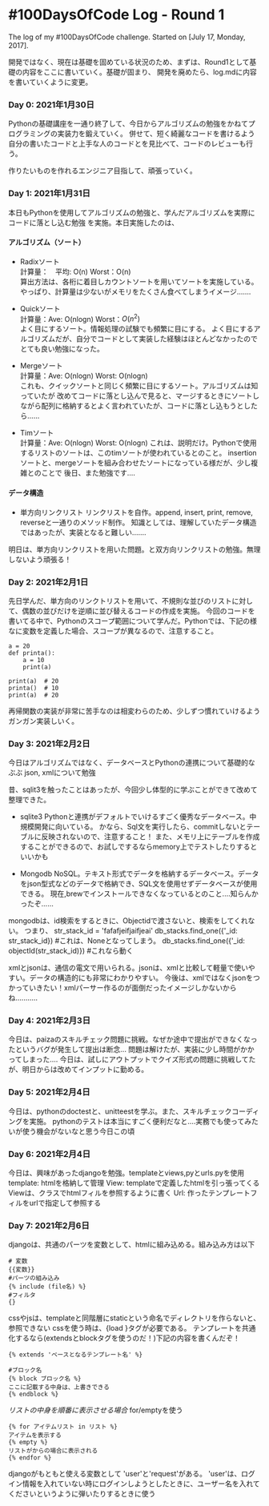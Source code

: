 # #100DaysOfCode Log - Round 1

The log of my #100DaysOfCode challenge. Started on [July 17, Monday, 2017].

開発ではなく、現在は基礎を固めている状況のため、まずは、Round1として基礎の内容をここに書いていく。基礎が固まり、
開発を廃めたら、log.mdに内容を書いていくように変更。

### Day 0: 2021年1月30日
Pythonの基礎講座を一通り終了して、今日からアルゴリズムの勉強をかねてプログラミングの実装力を鍛えていく。
併せて、短く綺麗なコードを書けるよう自分の書いたコードと上手な人のコードとを見比べて、コードのレビューも行う。

作りたいものを作れるエンジニア目指して、頑張っていく。

### Day 1: 2021年1月31日
本日もPythonを使用してアルゴリズムの勉強と、学んだアルゴリズムを実際にコードに落とし込む勉強
を実施。本日実施したのは、

#### アルゴリズム（ソート）
- Radixソート  
計算量：　平均: O(n) Worst：O(n)  
算出方法は、各桁に着目しカウントソートを用いてソートを実施している。
やっぱり、計算量は少ないがメモリをたくさん食べてしまうイメージ.......

- Quickソート  
計算量：Ave: O(nlogn) Worst：$O(n^2)$  
よく目にするソート。情報処理の試験でも頻繁に目にする。
よく目にするアルゴリズムだが、自分でコードとして実装した経験はほとんどなかったので
とても良い勉強になった。

- Mergeソート  
計算量：Ave: O(nlogn) Worst: O(nlogn)  
これも、クイックソートと同じく頻繁に目にするソート。アルゴリズムは知っていたが
改めてコードに落とし込んで見ると、マージするときにソートしながら配列に格納するとよく言われていたが、コードに落とし込もうとしたら......

- Timソート  
計算量：Ave: O(nlogn) Worst: O(nlogn)
これは、説明だけ。Pythonで使用するリストのソートは、このtimソートが使われているとのこと。
insertionソートと、mergeソートを組み合わせたソートになっている様だが、少し複雑とのことで
後日、また勉強です....

#### データ構造
- 単方向リンクリスト
リンクリストを自作。append, insert, print, remove, reverseと一通りのメソッド制作。
知識としては、理解していたデータ構造ではあったが、実装となると難しい.......


明日は、単方向リンクリストを用いた問題。と双方向リンクリストの勉強。無理しないよう頑張る！

### Day 2: 2021年2月1日
先日学んだ、単方向のリンクトリストを用いて、不規則な並びのリストに対して、偶数の並びだけを逆順に並び替えるコードの作成を実施。
今回のコードを書いてる中で、Pythonのスコープ範囲について学んだ。Pythonでは、下記の様なに変数を定義した場合、スコープが異なるので、注意すること。
```
a = 20
def printa():
    a = 10
    print(a)

print(a)  # 20
printa()  # 10
print(a)  # 20
```

再帰関数の実装が非常に苦手なのは相変わらのため、少しずつ慣れていけるようガンガン実装しいく。

### Day 3: 2021年2月2日

今日はアルゴリズムではなく、データベースとPythonの連携について基礎的なぶぶ
json, xmlについて勉強

昔、sqlit3を触ったことはあったが、今回少し体型的に学ぶことができて改めて整理できた。

- sqlite3
Pythonと連携がデフォルトでいけるすごく優秀なデータベース。中規模開発に向いている。
かなら、Sql文を実行したら、commitしないとテーブルに反映されないので、注意すること！
また、メモリ上にテーブルを作成することができるので、お試しでするならmemory上でテストしたりするといいかも

- Mongodb
NoSQL。テキスト形式でデータを格納するデータベース。データをjson型式などのデータで格納でき、SQL文を使用せずデータベースが使用できる。
現在,brewでインストールできなくなっているとのこと....知らんかったぞ......

mongodbは、id検索をするときに、Objectidで渡さないと、検索をしてくれない。
つまり、
str_stack_id = 'fafafjeifjaifjeai'
db_stacks.find_one({'_id: str_stack_id}) #これは、Noneとなってしまう。
db_stacks.find_one({'_id: objectId(str_stack_id)}) #これなら動く

xmlとjsonは、通信の電文で用いられる。jsonは、xmlと比較して軽量で使いやすい。データの構造的にも非常にわかりやすい。
今後は、xmlではなくjsonをつかっていきたい！xmlパーサー作るのが面倒だったイメージしかないからね...........


### Day 4: 2021年2月3日
今日は、paizaのスキルチェック問題に挑戦。なぜか途中で提出ができなくなったというバグが発生して提出は断念...
問題は解けたが、実装に少し時間がかかってしまった....
今日は、試しにアウトプットでクイズ形式の問題に挑戦してたが、明日からは改めてインプットに勤める。

### Day 5: 2021年2月4日
今日は、pythonのdoctestと、unitteestを学ぶ。また、スキルチェックコーディングを実施。
pythonのテストは本当にすごく便利だなと....実務でも使ってみたいが使う機会がないなと思う今日この頃

### Day 6: 2021年2月4日
今日は、興味があったdjangoを勉強。templateとviews,pyとurls.pyを使用
template: htmlを格納して管理
View: templateで定義したhtmlを引っ張ってくる
    Viewは、クラスでhtmlフィルを参照するように書く
Url: 作ったテンプレートフィルをurlで指定して参照する

### Day 7: 2021年2月6日
djangoは、共通のパーツを変数として、htmlに組み込める。組み込み方は以下
```
# 変数
{{変数}}
#パーツの組み込み
{% include (file名) %}
#フィルタ
{}
```
cssやjsは、templateと同階層にstaticという命名でディレクトリを作らないと、参照できない
cssを使う時は、{load }タグが必要である。
テンプレートを共通化するなら(extendsとblockタグを使うのだ！)下記の内容を書くんだぞ！
```
{% extends 'ベースとなるテンプレート名' %}

#ブロック名
{% block ブロック名 %}
ここに記載する中身は、上書きできる
{% endblock %}

```

*リストの中身を順番に表示させる場合*
for/emptyを使う
```
{% for アイテムリスト in リスト %}
アイテムを表示する
{% empty %}
リストがからの場合に表示される
{% endfor %}
```

djangoがもともと使える変数として
'user'と'request'がある。
'user'は、ログイン情報を入れていない時にログインしようとしたときに、ユーザー名を入れてくださいというように弾いたりするときに使う

<!-- ## Log -->

<!-- ### R1D1 
Started a Weather App. Worked on the draft layout of the app, struggled with OpenWeather API http://www.example.com

### R1D2 -->
